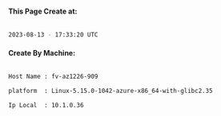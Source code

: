 
   
#### This Page Create at:

```bash

2023-08-13 - 17:33:20 UTC

```

#### Create By Machine:

```bash

Host Name : fv-az1226-909

platform  : Linux-5.15.0-1042-azure-x86_64-with-glibc2.35

Ip Local  : 10.1.0.36

```

